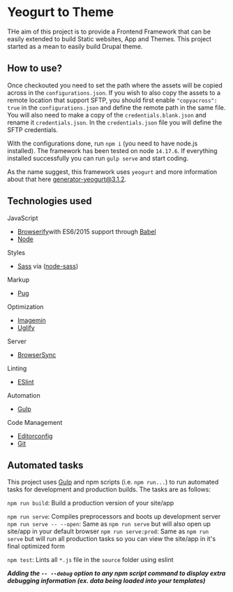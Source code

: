 # Yeogurt to Theme
THe aim of this project is to provide a Frontend Framework that can be easily extended to build Static websites, App and Themes. This project started as a mean to easily build Drupal theme.

## How to use?
Once checkouted you need to set the path where the assets will be copied across in the `configurations.json`. If you wish to also copy the assets to a remote location that support SFTP, you should first enable `"copyacross": true` in the `configurations.json` and define the remote path in the same file. You will also need to make a copy of the `credentials.blank.json` and rename it `credentials.json`. In the `credentials.json` file you will define the SFTP credentials.

With the configurations done, run `npm i` (you need to have node.js installed). The framework has been tested on node `14.17.6`. If everything installed successfully you can run `gulp serve` and start coding.

As the name suggest, this framework uses `yeogurt` and more information about that here [generator-yeogurt@3.1.2](https://github.com/larsonjj/generator-yeogurt).


## Technologies used

JavaScript

- [Browserify](http://browserify.org/)with ES6/2015 support through [Babel](https://babeljs.io/)
- [Node](https://nodejs.org/)

Styles

- [Sass](http://sass-lang.com/) via ([node-sass](https://github.com/sass/node-sass))

Markup

- [Pug](https://pugjs.org/api/reference.html)

Optimization

- [Imagemin](https://github.com/imagemin/imagemin)
- [Uglify](https://github.com/mishoo/UglifyJS)

Server

- [BrowserSync](http://www.browsersync.io/)

Linting

- [ESlint](http://eslint.org/)

Automation

- [Gulp](http://gulpjs.com)

Code Management

- [Editorconfig](http://editorconfig.org/)
- [Git](https://git-scm.com/)

## Automated tasks

This project uses [Gulp](http://gulpjs.com) and npm scripts (i.e. `npm run...`) to run automated tasks for development and production builds.
The tasks are as follows:

`npm run build`: Build a production version of your site/app

`npm run serve`: Compiles preprocessors and boots up development server
`npm run serve -- --open`: Same as `npm run serve` but will also open up site/app in your default browser
`npm run serve:prod`: Same as `npm run serve` but will run all production tasks so you can view the site/app in it's final optimized form

`npm test`: Lints all `*.js` file in the `source` folder using eslint

**_Adding the `-- --debug` option to any npm script command to display extra debugging information (ex. data being loaded into your templates)_**
